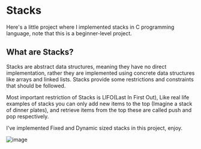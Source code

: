 # Stacks

Here's a little project where I implemented stacks in C programming language, note that this is a beginner-level project.

## What are Stacks?

Stacks are abstract data structures, meaning they have no direct implementation, rather they are implemented using concrete data structures like arrays and linked lists. Stacks provide some restrictions and constraints that should be followed.

Most important restriction of Stacks is LIFO(Last In First Out), Like real life examples of stacks you can only add new items to the top (Imagine a stack of dinner plates), and retrieve items from the top these are called push and pop respectively.

I've implemented Fixed and Dynamic sized stacks in this project, enjoy.

![image](https://github.com/kirki58/stacks/assets/129191293/ce85e466-3c2e-4088-adc8-516f122ac4cd)
